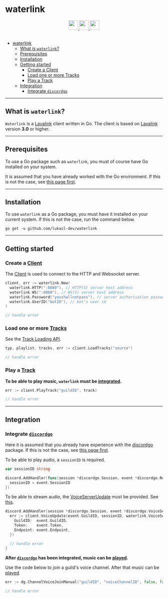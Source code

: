 # waterlink

<div align="center">
  <a href="https://golang.org/">
    <img
      src="https://img.shields.io/badge/MADE%20WITH-GO-%23EF4041?style=for-the-badge"
      height="30"
    />
  </a>
  <a href="https://pkg.go.dev/github.com/lukasl-dev/waterlink">
    <img
      src="https://img.shields.io/badge/godoc-reference-5272B4.svg?style=for-the-badge"
      height="30"
    />
  </a>
  <a href="https://goreportcard.com/report/github.com/lukasl-dev/waterlink">
    <img
      src="https://goreportcard.com/badge/github.com/lukasl-dev/waterlink?style=for-the-badge"
      height="30"
    />
  </a>
</div>

<br>

- [waterlink](#waterlink)
  - [What is `waterlink`?](#what-is-waterlink)
  - [Prerequisites](#prerequisites)
  - [Installation](#installation)
  - [Getting started](#getting-started)
    - [Create a Client](#create-a-client)
    - [Load one or more Tracks](#load-one-or-more-tracks)
    - [Play a Track](#play-a-track)
  - [Integration](#integration)
    - [Integrate `discordgo`](#integrate-discordgo)

---

## What is `waterlink`?

`Waterlink` is a [Lavalink](https://github.com/freyacodes/Lavalink) client written in Go. The client is based on [Lavalink](https://github.com/freyacodes/Lavalink) version **3.0** or higher.

---

## Prerequisites

To use a Go package such as `waterlink`, you must of course have Go installed on your system.

It is assumed that you have already worked with the Go environment. If this is not the case,
see [this page first](https://golang.org/doc/install).

---

## Installation

To use `waterlink` as a Go package, you must have it installed on your current system. If this is not the case, run the
command below.

```console
go get -u github.com/lukasl-dev/waterlink
```

---

## Getting started

### Create a [Client](https://pkg.go.dev/github.com/lukasl-dev/waterlink#Client)

The [Client](https://pkg.go.dev/github.com/lukasl-dev/waterlink#Client) is used to connect to the HTTP and Websocket server.

```go
client, err := waterlink.New(
  waterlink.HTTP(":8080"), // HTTP(S) server host address
  waterlink.WS(":8080"), // WS(S) server host address
  waterlink.Password("youshallnotpass"), // server authorisation password
  waterlink.UserID("botID"), // bot's user id
)

// handle error
```

### Load one or more [Tracks](https://pkg.go.dev/github.com/lukasl-dev/waterlink#Track)

See the [Track Loading API](https://github.com/freyacodes/Lavalink/blob/master/IMPLEMENTATION.md#track-loading-api).

```go
typ, playlist, tracks, err := client.LoadTracks("source")

// handle error
```

### Play a [Track](https://pkg.go.dev/github.com/lukasl-dev/waterlink#Track)

**To be able to play music, `waterlink` must be [integrated](#integration).**

```go
err := client.PlayTrack("guildID", track)

// handle error
```

---

## Integration

### Integrate [`discordgo`](https://github.com/bwmarrin/discordgo)

Here it is assumed that you already have experience with the [discordgo](https://github.com/bwmarrin/discordgo) package. If this is not the case, see [this page first](https://github.com/bwmarrin/discordgo#getting-started).

To be able to play audio, a `sessionID` is required.

```go
var sessionID string

discord.AddHandler(func(session *discordgo.Session, event *discordgo.Ready) {
  sessionID = event.SessionID
})
```

To be able to stream audio, the [VoiceServerUpdate](#https://github.com/bwmarrin/discordgo#VoiceServerUpdate) must be provided. See [this](https://github.com/freyacodes/Lavalink/blob/master/IMPLEMENTATION.md#provide-a-voice-server-update).

```go
discord.AddHandler(session *discordgo.Session, event *discordgo.VoiceServerUpdate) {
  err := client.VoiceUpdate(event.GuildID, sessionID, waterlink.VoiceServerUpdate{
    GuildID:  event.GuildID,
    Token:    event.Token,
    Endpoint: event.Endpoint,
  })

  // handle error
}
```

**After [`discordgo`](https://github.com/bwmarrin/discordgo) has been integrated, music can be [played](#play-a-track).**

Use the code below to join a guild's voice channel. After that music can be [played](#play-a-track).

```go
err := dg.ChannelVoiceJoinManual("guildID", "voiceChannelID", false, false)

// handle error
```
